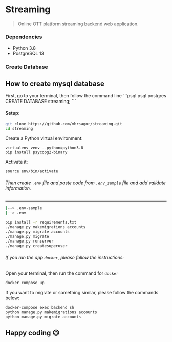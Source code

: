 # Streaming
> Online OTT platform streaming backend web application.

### Dependencies

- Python 3.8
- PostgreSQL 13


### Create Database

<h2>How to create mysql database</h2>
First, go to your terminal, then follow the command line
```psql
psql postgres
CREATE DATABASE streaming;
```

#### Setup:
```bash
git clone https://github.com/mbrsagor/streaming.git
cd streaming
```

Create a Python virtual environment:

```bash/zsh
virtualenv venv --python=python3.8
pip install psycopg2-binary
```

Activate it:

```bash/zsh
source env/bin/activate
```

###### Then create ``.env`` file and paste code from `.env_sample` file and add validate information.

-------------------------------------------
```bash
|--> .env-sample
|--> .env
```

```bash
pip install -r requirements.txt
./manage.py makemigrations accounts
./manage.py migrate accounts
./manage.py migrate
./manage.py runserver
./manage.py createsuperuser
```

###### If you run the app `docker`, please follow the instructions:
Open your terminal, then run the command for `docker`

```bash
docker compose up
```
If you want to migrate or something similar, please follow the commands below:
```bash
docker-compose exec backend sh
python manage.py makemigrations accounts
python manage.py migrate accounts
```

## Happy coding :wink:

